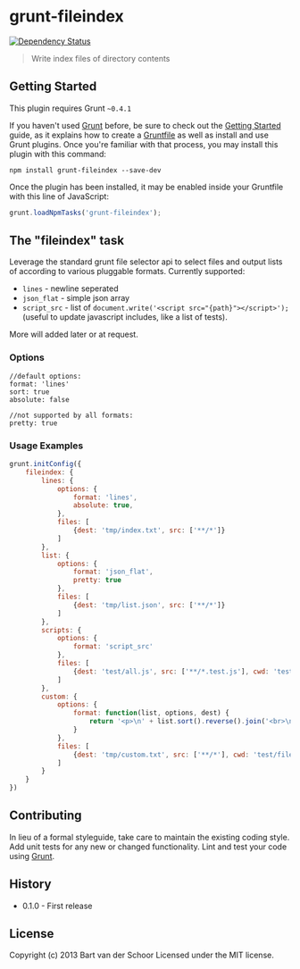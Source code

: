 # grunt-fileindex

[![Dependency Status](https://gemnasium.com/Bartvds/grunt-fileindex.png)](https://gemnasium.com/Bartvds/grunt-fileindex)

> Write index files of directory contents

## Getting Started
This plugin requires Grunt `~0.4.1`

If you haven't used [Grunt](http://gruntjs.com/) before, be sure to check out the [Getting Started](http://gruntjs.com/getting-started) guide, as it explains how to create a [Gruntfile](http://gruntjs.com/sample-gruntfile) as well as install and use Grunt plugins. Once you're familiar with that process, you may install this plugin with this command:

```shell
npm install grunt-fileindex --save-dev
```

Once the plugin has been installed, it may be enabled inside your Gruntfile with this line of JavaScript:

```js
grunt.loadNpmTasks('grunt-fileindex');
```

## The "fileindex" task

Leverage the standard grunt file selector api to select files and output lists of according to various pluggable formats. Currently supported:

* `lines` - newline seperated
* `json_flat` - simple json array
* `script_src` - list of `document.write('<script src="{path}"></script>');` (useful to update javascript includes, like a list of tests).

More will added later or at request.

### Options

````
//default options:
format: 'lines'
sort: true
absolute: false

//not supported by all formats:
pretty: true
````

### Usage Examples

```js
grunt.initConfig({
	fileindex: {
		lines: {
			options: {
				format: 'lines',
				absolute: true,
			},
			files: [
				{dest: 'tmp/index.txt', src: ['**/*']}
			]
		},
		list: {
			options: {
				format: 'json_flat',
				pretty: true
			},
			files: [
				{dest: 'tmp/list.json', src: ['**/*']}
			]
		},
		scripts: {
			options: {
				format: 'script_src'
			},
			files: [
				{dest: 'test/all.js', src: ['**/*.test.js'], cwd: 'test', filter: 'isFile'}
			]
		},
		custom: {
			options: {
				format: function(list, options, dest) {
					return '<p>\n' + list.sort().reverse().join('<br>\n') + '\n</p>\n';
				}
			},
			files: [
				{dest: 'tmp/custom.txt', src: ['**/*'], cwd: 'test/files', filter: 'isFile'}
			]
		}
	}
})
```

## Contributing
In lieu of a formal styleguide, take care to maintain the existing coding style. Add unit tests for any new or changed functionality. Lint and test your code using [Grunt](http://gruntjs.com/).

## History

* 0.1.0 - First release

## License

Copyright (c) 2013 Bart van der Schoor
Licensed under the MIT license.